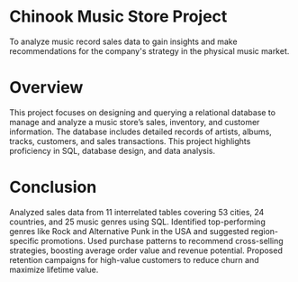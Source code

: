 # Chinook Music Store Project
To analyze music record sales data to gain insights and make recommendations for the company's strategy in the physical music market.

# Overview
This project focuses on designing and querying a relational database to manage and analyze a music store’s sales, inventory, and customer information. The database includes detailed records of artists, albums, tracks, customers, and sales transactions. This project highlights proficiency in SQL, database design, and data analysis.

# Conclusion
Analyzed sales data from 11 interrelated tables covering 53 cities, 24 countries, and 25 music genres using SQL.
Identified top-performing genres like Rock and Alternative Punk in the USA and suggested region-specific promotions.
Used purchase patterns to recommend cross-selling strategies, boosting average order value and revenue potential.
Proposed retention campaigns for high-value customers to reduce churn and maximize lifetime value.

